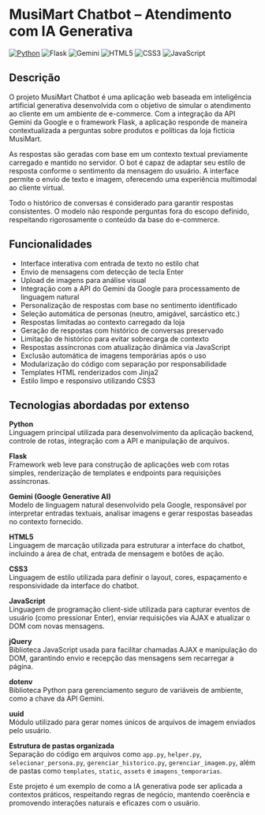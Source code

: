 # MusiMart Chatbot – Atendimento com IA Generativa
[![Python](https://img.shields.io/badge/Python-Scripting-blue?style=flat-square&logo=python)](https://www.python.org/)
![Flask](https://img.shields.io/badge/Flask-Web%20Framework-blue?style=flat-square&logo=flask)
![Gemini](https://img.shields.io/badge/Gemini-IA%20da%20Google-ffce00?style=flat-square&logo=google)
![HTML5](https://img.shields.io/badge/HTML5-Marcação%20de%20páginas-e34f26?style=flat-square&logo=html5&logoColor=white)
![CSS3](https://img.shields.io/badge/CSS3-Estilização-1572b6?style=flat-square&logo=css3&logoColor=white)
![JavaScript](https://img.shields.io/badge/JavaScript-Interatividade-f7df1e?style=flat-square&logo=javascript&logoColor=black)

## Descrição

O projeto MusiMart Chatbot é uma aplicação web baseada em inteligência artificial generativa desenvolvida com o objetivo de simular o atendimento ao cliente em um ambiente de e-commerce. Com a integração da API Gemini da Google e o framework Flask, a aplicação responde de maneira contextualizada a perguntas sobre produtos e políticas da loja fictícia MusiMart.

As respostas são geradas com base em um contexto textual previamente carregado e mantido no servidor. O bot é capaz de adaptar seu estilo de resposta conforme o sentimento da mensagem do usuário. A interface permite o envio de texto e imagem, oferecendo uma experiência multimodal ao cliente virtual.

Todo o histórico de conversas é considerado para garantir respostas consistentes. O modelo não responde perguntas fora do escopo definido, respeitando rigorosamente o conteúdo da base do e-commerce.

## Funcionalidades

- Interface interativa com entrada de texto no estilo chat
- Envio de mensagens com detecção de tecla Enter
- Upload de imagens para análise visual
- Integração com a API do Gemini da Google para processamento de linguagem natural
- Personalização de respostas com base no sentimento identificado
- Seleção automática de personas (neutro, amigável, sarcástico etc.)
- Respostas limitadas ao contexto carregado da loja
- Geração de respostas com histórico de conversas preservado
- Limitação de histórico para evitar sobrecarga de contexto
- Respostas assíncronas com atualização dinâmica via JavaScript
- Exclusão automática de imagens temporárias após o uso
- Modularização do código com separação por responsabilidade
- Templates HTML renderizados com Jinja2
- Estilo limpo e responsivo utilizando CSS3

## Tecnologias abordadas por extenso

**Python**  
Linguagem principal utilizada para desenvolvimento da aplicação backend, controle de rotas, integração com a API e manipulação de arquivos.

**Flask**  
Framework web leve para construção de aplicações web com rotas simples, renderização de templates e endpoints para requisições assíncronas.

**Gemini (Google Generative AI)**  
Modelo de linguagem natural desenvolvido pela Google, responsável por interpretar entradas textuais, analisar imagens e gerar respostas baseadas no contexto fornecido.

**HTML5**  
Linguagem de marcação utilizada para estruturar a interface do chatbot, incluindo a área de chat, entrada de mensagem e botões de ação.

**CSS3**  
Linguagem de estilo utilizada para definir o layout, cores, espaçamento e responsividade da interface do chatbot.

**JavaScript**  
Linguagem de programação client-side utilizada para capturar eventos de usuário (como pressionar Enter), enviar requisições via AJAX e atualizar o DOM com novas mensagens.

**jQuery**  
Biblioteca JavaScript usada para facilitar chamadas AJAX e manipulação do DOM, garantindo envio e recepção das mensagens sem recarregar a página.

**dotenv**  
Biblioteca Python para gerenciamento seguro de variáveis de ambiente, como a chave da API Gemini.

**uuid**  
Módulo utilizado para gerar nomes únicos de arquivos de imagem enviados pelo usuário.

**Estrutura de pastas organizada**  
Separação do código em arquivos como `app.py`, `helper.py`, `selecionar_persona.py`, `gerenciar_historico.py`, `gerenciar_imagem.py`, além de pastas como `templates`, `static`, `assets` e `imagens_temporarias`.

Este projeto é um exemplo de como a IA generativa pode ser aplicada a contextos práticos, respeitando regras de negócio, mantendo coerência e promovendo interações naturais e eficazes com o usuário.
 
